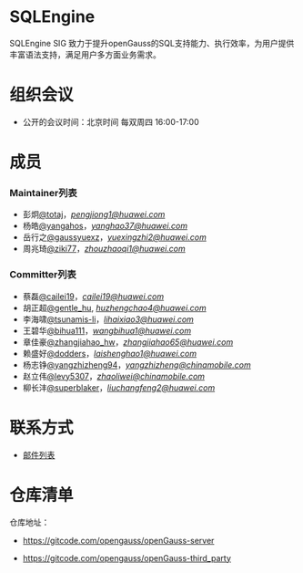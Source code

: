 # SQLEngine

SQLEngine SIG 致力于提升openGauss的SQL支持能力、执行效率，为用户提供丰富语法支持，满足用户多方面业务需求。

# 组织会议

- 公开的会议时间：北京时间 每双周四 16:00-17:00

# 成员

### Maintainer列表

- 彭炯[@totaj](https://gitcode.com/totaj)，*pengjiong1@huawei.com*
- 杨皓[@yangahos](https://gitcode.com/yanghaos)，*yanghao37@huawei.com*
- 岳行之[@gaussyuexz](https://gitcode.com/gaussyuexz)，*yuexingzhi2@huawei.com*
- 周兆琦[@ziki77](https://gitcode.com/ziki77)，*zhouzhaoqi1@huawei.com*

### Committer列表

- 蔡磊[@cailei19](https://gitcode.com/cailei19)，*cailei19@huawei.com*
- 胡正超[@gentle_hu](https://gitcode.com/CarrotGo), *huzhengchao4@huawei.com*
- 李海啸[@tsunamis-li](https://gitcode.com/lihaixiao)，*lihaixiao3@huawei.com*
- 王碧华[@bihua111](https://gitcode.com/bihua111)，*wangbihua1@huawei.com*
- 章佳豪[@zhangjiahao_hw](https://gitcode.com/zjh_hw)，*zhangjiahao65@huawei.com*
- 赖盛好[@dodders](https://gitcode.com/dodders)，*laishenghao1@huawei.com*
- 杨志铮[@yangzhizheng94](https://gitcode.com/yangzhizheng94)，*yangzhizheng@chinamobile.com*
- 赵立伟[@levy5307](https://gitcode.com/levy5307)，*zhaoliwei@chinamobile.com*
- 柳长沣[@superblaker](https://gitcode.com/superlchf)，*liuchangfeng2@huawei.com*

# 联系方式

- [邮件列表](https://mailweb.opengauss.org/postorius/lists/sqlengine.opengauss.org/)

# 仓库清单

仓库地址：

- https://gitcode.com/opengauss/openGauss-server

- https://gitcode.com/opengauss/openGauss-third_party
